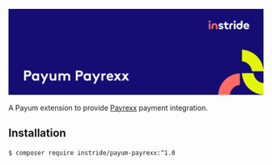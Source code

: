 ![Payum Payrexx](docs/images/github_banner.png)

A Payum extension to provide [Payrexx](https://www.payrexx.com)
payment integration.

## Installation

```bash
$ composer require instride/payum-payrexx:^1.0
```

